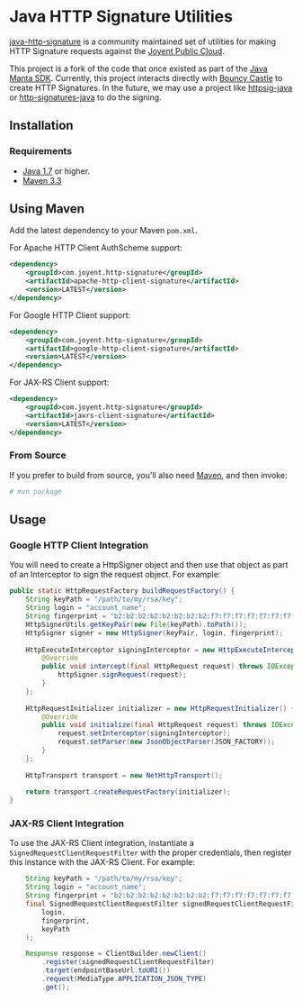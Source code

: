 # Java HTTP Signature Utilities

[java-http-signature](https://github.com/joyent/java-http-signature) is a 
community maintained set of utilities for making HTTP Signature requests against
the [Joyent Public Cloud](http://www.joyent.com).

This project is a fork of the code that once existed as part of the 
[Java Manta SDK](http://joyent.github.com/java-manta). Currently, this project
interacts directly with [Bouncy Castle](https://www.bouncycastle.org/) to create 
HTTP Signatures. In the future, we may use a project like 
[httpsig-java](https://github.com/adamcin/httpsig-java)
or [http-signatures-java](https://github.com/tomitribe/http-signatures-java) to
do the signing.

## Installation

### Requirements
* [Java 1.7](http://www.oracle.com/technetwork/java/javase/downloads/index.html) or higher.
* [Maven 3.3](https://maven.apache.org/)

## Using Maven
Add the latest dependency to your Maven `pom.xml`.

For Apache HTTP Client AuthScheme support: 
```xml
<dependency>
    <groupId>com.joyent.http-signature</groupId>
    <artifactId>apache-http-client-signature</artifactId>
    <version>LATEST</version>
</dependency>
```

For Google HTTP Client support:
```xml
<dependency>
    <groupId>com.joyent.http-signature</groupId>
    <artifactId>google-http-client-signature</artifactId>
    <version>LATEST</version>
</dependency>
```

For JAX-RS Client support:
```xml
<dependency>
    <groupId>com.joyent.http-signature</groupId>
    <artifactId>jaxrs-client-signature</artifactId>
    <version>LATEST</version>
</dependency>
```

### From Source
If you prefer to build from source, you'll also need
[Maven](https://maven.apache.org/), and then invoke:

``` bash
# mvn package
```

## Usage

### Google HTTP Client Integration

You will need to create a HttpSigner object and then use that object as part
of an Interceptor to sign the request object. For example:

```java
public static HttpRequestFactory buildRequestFactory() {
    String keyPath = "/path/to/my/rsa/key";
    String login = "account_name";
    String fingerprint = "b2:b2:b2:b2:b2:b2:b2:b2:f7:f7:f7:f7:f7:f7:f7:f7";
    HttpSignerUtils.getKeyPair(new File(keyPath).toPath()); 
    HttpSigner signer = new HttpSigner(keyPair, login, fingerprint);
    
    HttpExecuteInterceptor signingInterceptor = new HttpExecuteInterceptor() {
        @Override
        public void intercept(final HttpRequest request) throws IOException {
            httpSigner.signRequest(request);
        }
    };
    
    HttpRequestInitializer initializer = new HttpRequestInitializer() {
        @Override
        public void initialize(final HttpRequest request) throws IOException {
            request.setInterceptor(signingInterceptor);
            request.setParser(new JsonObjectParser(JSON_FACTORY));
        }
    };
    
    HttpTransport transport = new NetHttpTransport();
    
    return transport.createRequestFactory(initializer);
}
```

### JAX-RS Client Integration

To use the JAX-RS Client integration, instantiate a `SignedRequestClientRequestFilter` with
the proper credentials, then register this instance with the JAX-RS Client.
For example:

```java
    String keyPath = "/path/to/my/rsa/key";
    String login = "account_name";
    String fingerprint = "b2:b2:b2:b2:b2:b2:b2:b2:f7:f7:f7:f7:f7:f7:f7:f7";
    final SignedRequestClientRequestFilter signedRequestClientRequestFilter = new SignedRequestClientRequestFilter(
        login,
        fingerprint,
        keyPath
    );

    Response response = ClientBuilder.newClient()
        .register(signedRequestClientRequestFilter)
        .target(endpointBaseUrl.toURI())
        .request(MediaType.APPLICATION_JSON_TYPE)
        .get();
```                
